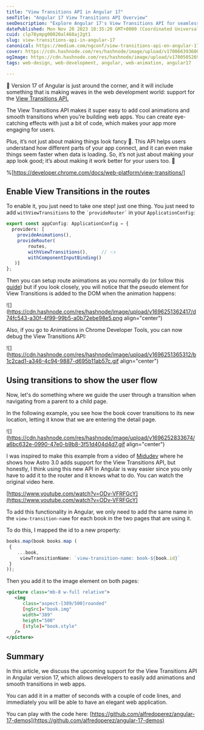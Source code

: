 ```yaml
---
title: "View Transitions API in Angular 17"
seoTitle: "Angular 17 View Transitions API Overview"
seoDescription: "Explore Angular 17's View Transitions API for seamless animations, better UX, and simple web app integration. Boost engagement with ease"
datePublished: Mon Nov 20 2023 18:35:20 GMT+0000 (Coordinated Universal Time)
cuid: clp78ympg00020al468aj2gt1
slug: view-transitions-api-in-angular-17
canonical: https://medium.com/ngconf/view-transitions-api-en-angular-17-99dea9ef35e2
cover: https://cdn.hashnode.com/res/hashnode/image/upload/v1700663936008/add2f2f3-ed0e-4562-ba11-b093f4bff38a.png
ogImage: https://cdn.hashnode.com/res/hashnode/image/upload/v1700505269820/b0b0a29f-7ba2-4637-866b-4a3bdc77e2e7.png
tags: web-design, web-development, angular, web-animation, angular17

---
```


🚀 Version 17 of Angular is just around the corner, and it will include something that is making waves in the web development world: support for the [View Transitions API.](https://developer.chrome.com/docs/web-platform/view-transitions/)

The View Transitions API makes it super easy to add cool animations and smooth transitions when you’re building web apps. You can create eye-catching effects with just a bit of code, which makes your app more engaging for users.

Plus, it’s not just about making things look fancy 🎩. This API helps users understand how different parts of your app connect, and it can even make things seem faster when data is loading. So, it’s not just about making your app look good; it’s about making it work better for your users too. 💪

%[https://developer.chrome.com/docs/web-platform/view-transitions/] 

## Enable View Transitions in the routes

To enable it, you just need to take one step! just one thing. You just need to add `withViewTransitions` to the `` `provideRouter` `` in your `ApplicationConfig`:

```typescript
export const appConfig: ApplicationConfig = {
  providers: [
    provideAnimations(),
    provideRouter(
        routes, 
        withViewTransitions(),     // 👈
        withComponentInputBinding()
   )]
};
```

Then you can setup route animations as you normally do (or follow this [guide](https://angular.io/guide/route-animations#enable-routing-transition-animation)) but if you look closely, you will notice that the pseudo element for View Transitions is added to the DOM when the animation happens:

![](https://cdn.hashnode.com/res/hashnode/image/upload/v1696251362417/d74fc543-a30f-4f99-99b5-a0b72ebe98e5.png align="center")

Also, if you go to Animations in Chrome Developer Tools, you can now debug the View Transitions API:

![](https://cdn.hashnode.com/res/hashnode/image/upload/v1696251365312/b1c2cad1-a346-4c94-9887-d695b11ab57c.gif align="center")

## **Using transitions to show the user flow**

Now, let's do something where we guide the user through a transition when navigating from a parent to a child page.

In the following example, you see how the book cover transitions to its new location, letting it know that we are entering the detail page.

![](https://cdn.hashnode.com/res/hashnode/image/upload/v1696252833674/a6bc632e-0990-47e0-b9b8-3f51d404d4d7.gif align="center")

I was inspired to make this example from a video of [Midudev](https://twitter.com/midudev?lang=en) where he shows how Astro 3.0 adds support for the View Transitions API, but honestly, I think using this new API in Angular is way easier since you only have to add it to the router and it knows what to do. You can watch the original video here.

[https://www.youtube.com/watch?v=ODv-VFRFGcY](https://www.youtube.com/watch?v=ODv-VFRFGcY)

To add this functionality in Angular, we only need to add the same name in the `view-transition-name` for each book in the two pages that are using it.

To do this, I mapped the id to a new property:

```typescript
books.map(book books.map (
 {
    ...book,
     viewTransitionName: `view-transition-name: book-${book.id}`
 }
));
```

Then you add it to the image element on both pages:

```xml
<picture class="mb-8 w-full relative">
   <img
      class="aspect-[389/500]rounded"
      [ngSrc]="book.img"
      width="389"
      height="500"
      [style]="book.style"
   />
</picture>
```

## Summary

In this article, we discuss the upcoming support for the View Transitions API in Angular version 17, which allows developers to easily add animations and smooth transitions in web apps.

You can add it in a matter of seconds with a couple of code lines, and immediately you will be able to have an elegant web application.

You can play with the code here: [https://github.com/alfredoperez/angular-17-demos](https://github.com/alfredoperez/angular-17-demos)